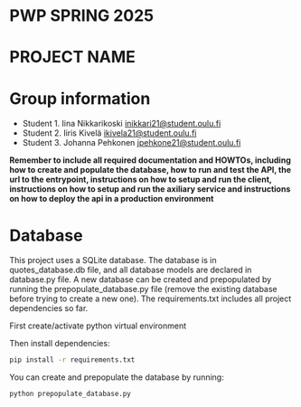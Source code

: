 # PWP SPRING 2025
# PROJECT NAME
# Group information
* Student 1. Iina Nikkarikoski inikkari21@student.oulu.fi
* Student 2. Iiris Kivelä ikivela21@student.oulu.fi
* Student 3. Johanna Pehkonen jpehkone21@student.oulu.fi


__Remember to include all required documentation and HOWTOs, including how to create and populate the database, how to run and test the API, the url to the entrypoint, instructions on how to setup and run the client, instructions on how to setup and run the axiliary service and instructions on how to deploy the api in a production environment__

# Database
This project uses a SQLite database. The database is in quotes_database.db file, and all database models are declared in database.py file. A new database can be created and prepopulated by running the prepopulate_database.py file (remove the existing database before trying to create a new one). The requirements.txt includes all project dependencies so far.

First create/activate python virtual environment

Then install dependencies:
```bash
pip install -r requirements.txt
```

You can create and prepopulate the database by running:
```bash
python prepopulate_database.py
```